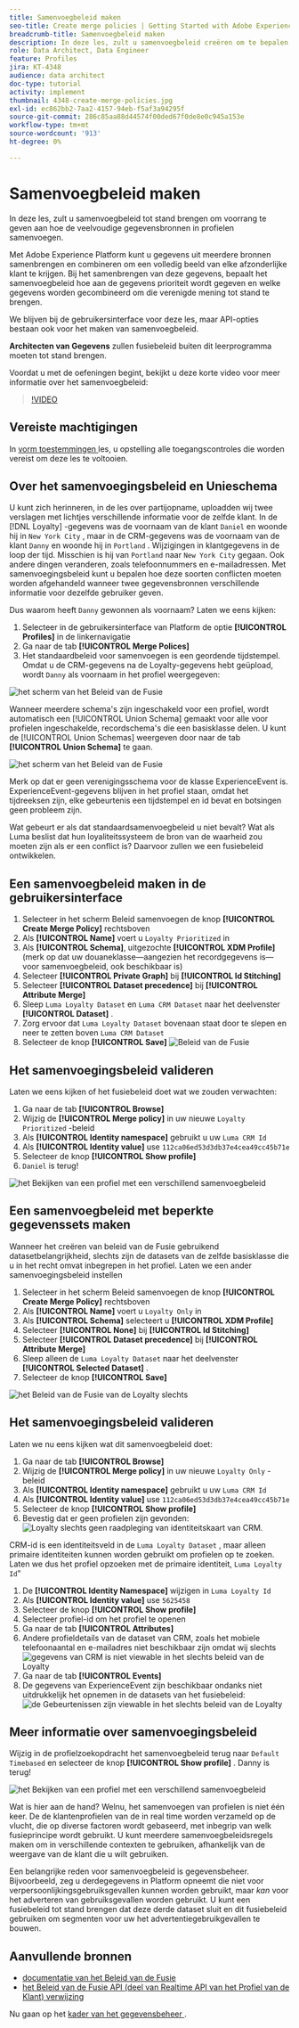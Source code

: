 ```yaml
---
title: Samenvoegbeleid maken
seo-title: Create merge policies | Getting Started with Adobe Experience Platform for Data Architects and Data Engineers
breadcrumb-title: Samenvoegbeleid maken
description: In deze les, zult u samenvoegbeleid creëren om te bepalen hoe de gegevens in profielen samenvoegen.
role: Data Architect, Data Engineer
feature: Profiles
jira: KT-4348
audience: data architect
doc-type: tutorial
activity: implement
thumbnail: 4348-create-merge-policies.jpg
exl-id: ec862bb2-7aa2-4157-94eb-f5af3a94295f
source-git-commit: 286c85aa88d44574f00ded67f0de8e0c945a153e
workflow-type: tm+mt
source-wordcount: '913'
ht-degree: 0%

---
```


# Samenvoegbeleid maken

<!--20 min-->

In deze les, zult u samenvoegbeleid tot stand brengen om voorrang te geven aan hoe de veelvoudige gegevensbronnen in profielen samenvoegen.

Met Adobe Experience Platform kunt u gegevens uit meerdere bronnen samenbrengen en combineren om een volledig beeld van elke afzonderlijke klant te krijgen. Bij het samenbrengen van deze gegevens, bepaalt het samenvoegbeleid hoe aan de gegevens prioriteit wordt gegeven en welke gegevens worden gecombineerd om die verenigde mening tot stand te brengen.

We blijven bij de gebruikersinterface voor deze les, maar API-opties bestaan ook voor het maken van samenvoegbeleid.

**Architecten van Gegevens** zullen fusiebeleid buiten dit leerprogramma moeten tot stand brengen.

Voordat u met de oefeningen begint, bekijkt u deze korte video voor meer informatie over het samenvoegbeleid:
>[!VIDEO](https://video.tv.adobe.com/v/330433?learn=on&enablevpops)

## Vereiste machtigingen

In [ vorm toestemmingen ](configure-permissions.md) les, u opstelling alle toegangscontroles die worden vereist om deze les te voltooien.

<!--* Permission items **[!UICONTROL Profile Management]** > **[!UICONTROL View Merge Policies]** and **[!UICONTROL Manage Merge Policies]**
* Permission item **[!UICONTROL Profile Management]** > **[!UICONTROL View Profiles]** and **[!UICONTROL Manage Profiles]**
* Permission item **[!UICONTROL Sandboxes]** > `Luma Tutorial`
* User-role access to the `Luma Tutorial Platform` product profile
-->

## Over het samenvoegingsbeleid en Unieschema

U kunt zich herinneren, in de les over partijopname, uploadden wij twee verslagen met lichtjes verschillende informatie voor de zelfde klant. In de [!DNL Loyalty] -gegevens was de voornaam van de klant `Daniel` en woonde hij in `New York City` , maar in de CRM-gegevens was de voornaam van de klant `Danny` en woonde hij in `Portland` . Wijzigingen in klantgegevens in de loop der tijd. Misschien is hij van `Portland` naar `New York City` gegaan. Ook andere dingen veranderen, zoals telefoonnummers en e-mailadressen. Met samenvoegingsbeleid kunt u bepalen hoe deze soorten conflicten moeten worden afgehandeld wanneer twee gegevensbronnen verschillende informatie voor dezelfde gebruiker geven.

Dus waarom heeft `Danny` gewonnen als voornaam? Laten we eens kijken:

1. Selecteer in de gebruikersinterface van Platform de optie **[!UICONTROL Profiles]** in de linkernavigatie
1. Ga naar de tab **[!UICONTROL Merge Polices]**
1. Het standaardbeleid voor samenvoegen is een geordende tijdstempel. Omdat u de CRM-gegevens na de Loyalty-gegevens hebt geüpload, wordt `Danny` als voornaam in het profiel weergegeven:

![ het scherm van het Beleid van de Fusie ](assets/mergepolicies-default.png)

Wanneer meerdere schema&#39;s zijn ingeschakeld voor een profiel, wordt automatisch een [!UICONTROL Union Schema] gemaakt voor alle voor profielen ingeschakelde, recordschema&#39;s die een basisklasse delen. U kunt de [!UICONTROL Union Schemas] weergeven door naar de tab **[!UICONTROL Union Schema]** te gaan.

![ het scherm van het Beleid van de Fusie ](assets/mergepolicies-unionSchema.png)

Merk op dat er geen verenigingsschema voor de klasse ExperienceEvent is. ExperienceEvent-gegevens blijven in het profiel staan, omdat het tijdreeksen zijn, elke gebeurtenis een tijdstempel en id bevat en botsingen geen probleem zijn.

Wat gebeurt er als dat standaardsamenvoegbeleid u niet bevalt? Wat als Luma beslist dat hun loyaliteitssysteem de bron van de waarheid zou moeten zijn als er een conflict is? Daarvoor zullen we een fusiebeleid ontwikkelen.

## Een samenvoegbeleid maken in de gebruikersinterface

1. Selecteer in het scherm Beleid samenvoegen de knop **[!UICONTROL Create Merge Policy]** rechtsboven
1. Als **[!UICONTROL Name]** voert u `Loyalty Prioritized` in
1. Als **[!UICONTROL Schema]**, uitgezochte **[!UICONTROL XDM Profile]** (merk op dat uw douaneklasse—aangezien het recordgegevens is—voor samenvoegbeleid, ook beschikbaar is)
1. Selecteer **[!UICONTROL Private Graph]** bij **[!UICONTROL Id Stitching]**
1. Selecteer **[!UICONTROL Dataset precedence]** bij **[!UICONTROL Attribute Merge]**
1. Sleep `Luma Loyalty Dataset` en `Luma CRM Dataset` naar het deelvenster **[!UICONTROL Dataset]** .
1. Zorg ervoor dat `Luma Loyalty Dataset` bovenaan staat door te slepen en neer te zetten boven `Luma CRM Dataset`
1. Selecteer de knop **[!UICONTROL Save]**
   <!--do i need to explain Private Graph? Is that GA?-->
   ![ Beleid van de Fusie ](assets/mergepolicies-newPolicy.png)

## Het samenvoegingsbeleid valideren

Laten we eens kijken of het fusiebeleid doet wat we zouden verwachten:

1. Ga naar de tab **[!UICONTROL Browse]**
1. Wijzig de **[!UICONTROL Merge policy]** in uw nieuwe `Loyalty Prioritized` -beleid
1. Als **[!UICONTROL Identity namespace]** gebruikt u uw `Luma CRM Id`
1. Als **[!UICONTROL Identity value]** use `112ca06ed53d3db37e4cea49cc45b71e`
1. Selecteer de knop **[!UICONTROL Show profile]**
1. `Daniel` is terug!

![ het Bekijken van een profiel met een verschillend samenvoegbeleid ](assets/mergepolicies-lookupProfileWithMergePolicy.png)

## Een samenvoegbeleid met beperkte gegevenssets maken

Wanneer het creëren van beleid van de Fusie gebruikend datasetbelangrijkheid, slechts zijn de datasets van de zelfde basisklasse die u in het recht omvat inbegrepen in het profiel. Laten we een ander samenvoegingsbeleid instellen

1. Selecteer in het scherm Beleid samenvoegen de knop **[!UICONTROL Create Merge Policy]** rechtsboven
1. Als **[!UICONTROL Name]** voert u `Loyalty Only` in
1. Als **[!UICONTROL Schema]** selecteert u **[!UICONTROL XDM Profile]**
1. Selecteer **[!UICONTROL None]** bij **[!UICONTROL Id Stitching]**
1. Selecteer **[!UICONTROL Dataset precedence]** bij **[!UICONTROL Attribute Merge]**
1. Sleep alleen de `Luma Loyalty Dataset` naar het deelvenster **[!UICONTROL Selected Dataset]** .
1. Selecteer de knop **[!UICONTROL Save]**

![ het Beleid van de Fusie van de Loyalty slechts ](assets/mergepolicies-loyaltyOnly.png)

## Het samenvoegingsbeleid valideren

Laten we nu eens kijken wat dit samenvoegbeleid doet:

1. Ga naar de tab **[!UICONTROL Browse]**
1. Wijzig de **[!UICONTROL Merge policy]** in uw nieuwe `Loyalty Only` -beleid
1. Als **[!UICONTROL Identity namespace]** gebruikt u uw `Luma CRM Id`
1. Als **[!UICONTROL Identity value]** use `112ca06ed53d3db37e4cea49cc45b71e`
1. Selecteer de knop **[!UICONTROL Show profile]**
1. Bevestig dat er geen profielen zijn gevonden:
   ![ Loyalty slechts geen raadpleging van identiteitskaart van CRM.](assets/mergepolicies-loyaltyOnly-noCrmLookup.png)

CRM-id is een identiteitsveld in de `Luma Loyalty Dataset` , maar alleen primaire identiteiten kunnen worden gebruikt om profielen op te zoeken. Laten we dus het profiel opzoeken met de primaire identiteit, `Luma Loyalty Id`&quot;

1. De **[!UICONTROL Identity Namespace]** wijzigen in `Luma Loyalty Id`
1. Als **[!UICONTROL Identity value]** use `5625458`
1. Selecteer de knop **[!UICONTROL Show profile]**
1. Selecteer profiel-id om het profiel te openen
1. Ga naar de tab **[!UICONTROL Attributes]**
1. Andere profieldetails van de dataset van CRM, zoals het mobiele telefoonaantal en e-mailadres niet beschikbaar zijn omdat wij slechts
   ![ gegevens van CRM is niet viewable in het slechts beleid van de Loyalty ](assets/mergepolicies-loyaltyOnly-attributes.png)
1. Ga naar de tab **[!UICONTROL Events]**
1. De gegevens van ExperienceEvent zijn beschikbaar ondanks niet uitdrukkelijk het opnemen in de datasets van het fusiebeleid:
   ![ de Gebeurtenissen zijn viewable in het slechts beleid van de Loyalty ](assets/mergepolicies-loyaltyOnly-events.png)

## Meer informatie over samenvoegingsbeleid

Wijzig in de profielzoekopdracht het samenvoegbeleid terug naar `Default Timebased` en selecteer de knop **[!UICONTROL Show profile]** . Danny is terug!

![ het Bekijken van een profiel met een verschillend samenvoegbeleid ](assets/mergepolicies-backToDanny.png)

Wat is hier aan de hand? Welnu, het samenvoegen van profielen is niet één keer. De de klantenprofielen van de in real time worden verzameld op de vlucht, die op diverse factoren wordt gebaseerd, met inbegrip van welk fusieprincipe wordt gebruikt. U kunt meerdere samenvoegbeleidsregels maken om in verschillende contexten te gebruiken, afhankelijk van de weergave van de klant die u wilt gebruiken.

Een belangrijke reden voor samenvoegbeleid is gegevensbeheer. Bijvoorbeeld, zeg u derdegegevens in Platform opneemt die niet voor verpersoonlijkingsgebruiksgevallen kunnen worden gebruikt, maar _kan_ voor het adverteren van gebruiksgevallen worden gebruikt. U kunt een fusiebeleid tot stand brengen dat deze derde dataset sluit en dit fusiebeleid gebruiken om segmenten voor uw het advertentiegebruikgevallen te bouwen.

## Aanvullende bronnen

* [ documentatie van het Beleid van de Fusie ](https://experienceleague.adobe.com/docs/experience-platform/profile/merge-policies/overview.html)
* [ het Beleid van de Fusie API (deel van Realtime API van het Profiel van de Klant) verwijzing ](https://www.adobe.io/experience-platform-apis/references/profile/#tag/Merge-policies)

Nu gaan op het [ kader van het gegevensbeheer ](apply-data-governance-framework.md).
